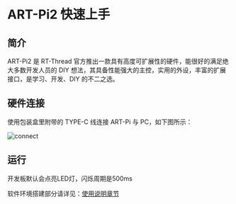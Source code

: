 # ART-Pi2 快速上手

## 简介

ART-Pi2 是 RT-Thread 官方推出一款具有高度可扩展性的硬件，能很好的满足绝大多数开发人员的 DIY 想法，其具备性能强大的主控，实用的外设，丰富的扩展接口，是学习、开发、DIY 的不二之选。

## 硬件连接

使用包装盒里附带的 TYPE-C 线连接 ART-Pi 与 PC，如下图所示：

![connect](./figures/hard_connect.jpg)

## 运行

开发板默认会点亮LED灯，闪烁周期是500ms

软件环境搭建部分请详见：[使用说明章节](../README_ZH.md)